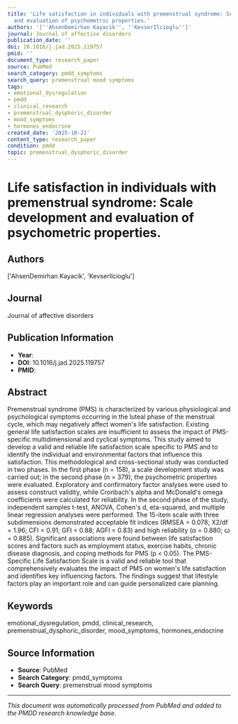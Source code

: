 ```yaml
---
title: 'Life satisfaction in individuals with premenstrual syndrome: Scale development
  and evaluation of psychometric properties.'
authors: '[''AhsenDemirhan Kayacik'', ''KevserIlcioglu'']'
journal: Journal of affective disorders
publication_date: ''
doi: 10.1016/j.jad.2025.119757
pmid: ''
document_type: research_paper
source: PubMed
search_category: pmdd_symptoms
search_query: premenstrual mood symptoms
tags:
- emotional_dysregulation
- pmdd
- clinical_research
- premenstrual_dysphoric_disorder
- mood_symptoms
- hormones_endocrine
created_date: '2025-10-21'
content_type: research_paper
condition: pmdd
topic: premenstrual_dysphoric_disorder
---
```


# Life satisfaction in individuals with premenstrual syndrome: Scale development and evaluation of psychometric properties.

## Authors
['AhsenDemirhan Kayacik', 'KevserIlcioglu']

## Journal
Journal of affective disorders

## Publication Information
- **Year**: 
- **DOI**: 10.1016/j.jad.2025.119757
- **PMID**: 

## Abstract
Premenstrual syndrome (PMS) is characterized by various physiological and psychological symptoms occurring in the luteal phase of the menstrual cycle, which may negatively affect women's life satisfaction. Existing general life satisfaction scales are insufficient to assess the impact of PMS-specific multidimensional and cyclical symptoms. This study aimed to develop a valid and reliable life satisfaction scale specific to PMS and to identify the individual and environmental factors that influence this satisfaction. This methodological and cross-sectional study was conducted in two phases. In the first phase (n = 158), a scale development study was carried out; in the second phase (n = 379), the psychometric properties were evaluated. Exploratory and confirmatory factor analyses were used to assess construct validity, while Cronbach's alpha and McDonald's omega coefficients were calculated for reliability. In the second phase of the study, independent samples t-test, ANOVA, Cohen's d, eta-squared, and multiple linear regression analyses were performed. The 15-item scale with three subdimensions demonstrated acceptable fit indices (RMSEA = 0.078; X2/df = 1.96; CFI = 0.91; GFI = 0.88; AGFI = 0.83) and high reliability (α = 0.880; ꞷ = 0.885). Significant associations were found between life satisfaction scores and factors such as employment status, exercise habits, chronic disease diagnosis, and coping methods for PMS (p < 0.05). The PMS-Specific Life Satisfaction Scale is a valid and reliable tool that comprehensively evaluates the impact of PMS on women's life satisfaction and identifies key influencing factors. The findings suggest that lifestyle factors play an important role and can guide personalized care planning.

## Keywords
emotional_dysregulation, pmdd, clinical_research, premenstrual_dysphoric_disorder, mood_symptoms, hormones_endocrine

## Source Information
- **Source**: PubMed
- **Search Category**: pmdd_symptoms
- **Search Query**: premenstrual mood symptoms

---
*This document was automatically processed from PubMed and added to the PMDD research knowledge base.*
